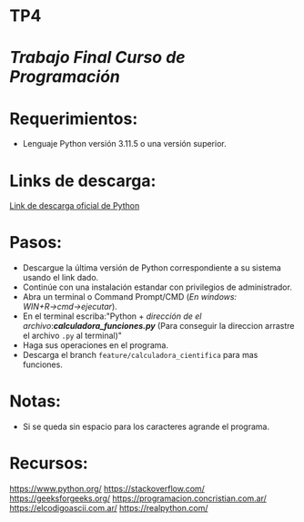 # TP4
# *Trabajo Final Curso de Programación*

# Requerimientos:
- Lenguaje Python versión 3.11.5 o una versión superior.

# Links de descarga:
[Link de descarga oficial de Python](https://www.python.org/downloads/)

# Pasos:
- Descargue la última versión de Python correspondiente a su sistema usando el link dado.
- Continúe con una instalación estandar con privilegios de administrador.
- Abra un terminal o Command Prompt/CMD (*En windows: WIN+R→cmd→ejecutar*).
- En el terminal escriba:"Python + *dirección de el archivo*:***calculadora_funciones.py*** (Para conseguir la direccion arrastre el archivo `.py` al terminal)"
- Haga sus operaciones en el programa.
- Descarga el branch `feature/calculadora_cientifica` para mas funciones.

# Notas:
- Si se queda sin espacio para los caracteres agrande el programa.

# Recursos:
https://www.python.org/
https://stackoverflow.com/
https://geeksforgeeks.org/
https://programacion.concristian.com.ar/
https://elcodigoascii.com.ar/
https://realpython.com/

